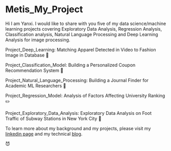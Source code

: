 # Metis_My_Project 

Hi I am Yanxi.  I would like to share with you five of my data science/machine learning projects covering Exploratory Data Analysis, Regression Analysis, Classification analysis, Natural Language Processing and Deep Learning Analysis for image processing.

Project_Deep_Learning: Matching Apparel Detected in Video to Fashion Image in Database :shirt:

Project_Classification_Model: Building a Personalized Coupon Recommendation System :gift:

Project_Natural_Language_Processing: Building a Journal Finder for Academic ML Researchers :closed_book:

Project_Regression_Model: Analysis of Factors Affecting University Ranking :pencil2:

Project_Exploratory_Data_Analysis: Exploratory Data Analysis on Foot Traffic of Subway Stations in New York City :station:

To learn more about my background and my projects, please visit my [linkedin page](https://www.linkedin.com/in/yanxi-lu) and my technical [blog](https://yanxilu.weebly.com/).

:smiling_imp:
